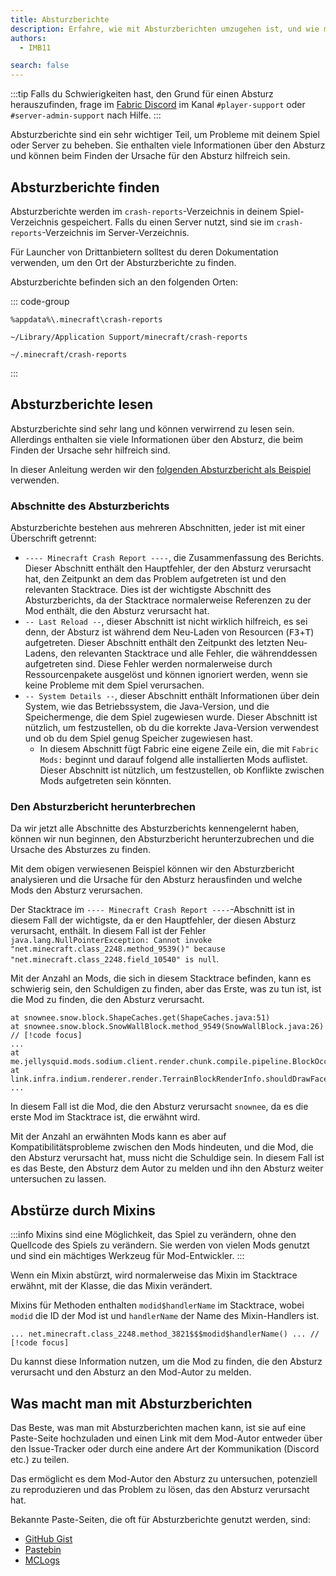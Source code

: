 ```yaml
---
title: Absturzberichte
description: Erfahre, wie mit Absturzberichten umzugehen ist, und wie man sie liest.
authors:
  - IMB11

search: false
---
```


:::tip
Falls du Schwierigkeiten hast, den Grund für einen Absturz herauszufinden, frage im [Fabric Discord](https://discord.gg/v6v4pMv) im Kanal `#player-support` oder `#server-admin-support` nach Hilfe.
:::

Absturzberichte sind ein sehr wichtiger Teil, um Probleme mit deinem Spiel oder Server zu beheben. Sie enthalten viele Informationen über den Absturz und können beim Finden der Ursache für den Absturz hilfreich sein.

## Absturzberichte finden

Absturzberichte werden im `crash-reports`-Verzeichnis in deinem Spiel-Verzeichnis gespeichert. Falls du einen Server nutzt, sind sie im `crash-reports`-Verzeichnis im Server-Verzeichnis.

Für Launcher von Drittanbietern solltest du deren Dokumentation verwenden, um den Ort der Absturzberichte zu finden.

Absturzberichte befinden sich an den folgenden Orten:

::: code-group

```:no-line-numbers [Windows]
%appdata%\.minecraft\crash-reports
```

```:no-line-numbers [macOS]
~/Library/Application Support/minecraft/crash-reports
```

```:no-line-numbers [Linux]
~/.minecraft/crash-reports
```

:::

## Absturzberichte lesen

Absturzberichte sind sehr lang und können verwirrend zu lesen sein. Allerdings enthalten sie viele Informationen über den Absturz, die beim Finden der Ursache sehr hilfreich sind.

In dieser Anleitung werden wir den [folgenden Absturzbericht als Beispiel](https://github.com/FabricMC/fabric-docs/blob/main/public/assets/players/crash-report-example.txt) verwenden.

### Abschnitte des Absturzberichts

Absturzberichte bestehen aus mehreren Abschnitten, jeder ist mit einer Überschrift getrennt:

- `---- Minecraft Crash Report ----`, die Zusammenfassung des Berichts. Dieser Abschnitt enthält den Hauptfehler, der den Absturz verursacht hat, den Zeitpunkt an dem das Problem aufgetreten ist und den relevanten Stacktrace. Dies ist der wichtigste Abschnitt des Absturzberichts, da der Stacktrace normalerweise Referenzen zu der Mod enthält, die den Absturz verursacht hat.
- `-- Last Reload --`, dieser Abschnitt ist nicht wirklich hilfreich, es sei denn, der Absturz ist während dem Neu-Laden von Resourcen (<kbd>F3</kbd>+<kbd>T</kbd>) aufgetreten. Dieser Abschnitt enthält den Zeitpunkt des letzten Neu-Ladens, den relevanten Stacktrace und alle Fehler, die währenddessen aufgetreten sind. Diese Fehler werden normalerweise durch Ressourcenpakete ausgelöst und können ignoriert werden, wenn sie keine Probleme mit dem Spiel verursachen.
- `-- System Details --`, dieser Abschnitt enthält Informationen über dein System, wie das Betriebssystem, die Java-Version, und die Speichermenge, die dem Spiel zugewiesen wurde. Dieser Abschnitt ist nützlich, um festzustellen, ob du die korrekte Java-Version verwendest und ob du dem Spiel genug Speicher zugewiesen hast.
  - In diesem Abschnitt fügt Fabric eine eigene Zeile ein, die mit `Fabric Mods:` beginnt und darauf folgend alle installierten Mods auflistet. Dieser Abschnitt ist nützlich, um festzustellen, ob Konflikte zwischen Mods aufgetreten sein könnten.

### Den Absturzbericht herunterbrechen

Da wir jetzt alle Abschnitte des Absturzberichts kennengelernt haben, können wir nun beginnen, den Absturzbericht herunterzubrechen und die Ursache des Absturzes zu finden.

Mit dem obigen verwiesenen Beispiel können wir den Absturzbericht analysieren und die Ursache für den Absturz herausfinden und welche Mods den Absturz verursachen.

Der Stacktrace im `---- Minecraft Crash Report ----`-Abschnitt ist in diesem Fall der wichtigste, da er den Hauptfehler, der diesen Absturz verursacht, enthält. In diesem Fall ist der Fehler `java.lang.NullPointerException: Cannot invoke "net.minecraft.class_2248.method_9539()" because "net.minecraft.class_2248.field_10540" is null`.

Mit der Anzahl an Mods, die sich in diesem Stacktrace befinden, kann es schwierig sein, den Schuldigen zu finden, aber das Erste, was zu tun ist, ist die Mod zu finden, die den Absturz verursacht.

```:no-line-numbers
at snownee.snow.block.ShapeCaches.get(ShapeCaches.java:51)
at snownee.snow.block.SnowWallBlock.method_9549(SnowWallBlock.java:26) // [!code focus]
...
at me.jellysquid.mods.sodium.client.render.chunk.compile.pipeline.BlockOcclusionCache.shouldDrawSide(BlockOcclusionCache.java:52)
at link.infra.indium.renderer.render.TerrainBlockRenderInfo.shouldDrawFaceInner(TerrainBlockRenderInfo.java:31)
...
```

In diesem Fall ist die Mod, die den Absturz verursacht `snownee`, da es die erste Mod im Stacktrace ist, die erwähnt wird.

Mit der Anzahl an erwähnten Mods kann es aber auf Kompatibilitätsprobleme zwischen den Mods hindeuten, und die Mod, die den Absturz verursacht hat, muss nicht die Schuldige sein. In diesem Fall ist es das Beste, den Absturz dem Autor zu melden und ihn den Absturz weiter untersuchen zu lassen.

## Abstürze durch Mixins

:::info
Mixins sind eine Möglichkeit, das Spiel zu verändern, ohne den Quellcode des Spiels zu verändern. Sie werden von vielen Mods genutzt und sind ein mächtiges Werkzeug für Mod-Entwickler.
:::

Wenn ein Mixin abstürzt, wird normalerweise das Mixin im Stacktrace erwähnt, mit der Klasse, die das Mixin verändert.

Mixins für Methoden enthalten `modid$handlerName` im Stacktrace, wobei `modid` die ID der Mod ist und `handlerName` der Name des Mixin-Handlers ist.

```:no-line-numbers
... net.minecraft.class_2248.method_3821$$$modid$handlerName() ... // [!code focus]
```

Du kannst diese Information nutzen, um die Mod zu finden, die den Absturz verursacht und den Absturz an den Mod-Autor zu melden.

## Was macht man mit Absturzberichten

Das Beste, was man mit Absturzberichten machen kann, ist sie auf eine Paste-Seite hochzuladen und einen Link mit dem Mod-Autor entweder über den Issue-Tracker oder durch eine andere Art der Kommunikation (Discord etc.) zu teilen.

Das ermöglicht es dem Mod-Autor den Absturz zu untersuchen, potenziell zu reproduzieren und das Problem zu lösen, das den Absturz verursacht hat.

Bekannte Paste-Seiten, die oft für Absturzberichte genutzt werden, sind:

- [GitHub Gist](https://gist.github.com/)
- [Pastebin](https://pastebin.com/)
- [MCLogs](https://mclo.gs/)
